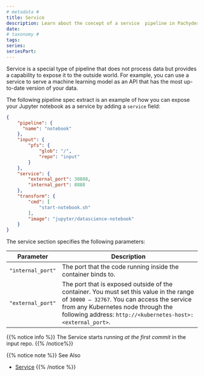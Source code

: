 ```yaml
---
# metadata # 
title: Service
description: Learn about the concept of a service  pipeline in Pachyderm. 
date: 
# taxonomy #
tags: 
series:
seriesPart:
--- 
```


Service is a special type of pipeline that does not process data but provides
a capability to expose it to the outside world. For example, you can use
a service to serve a machine learning model as an API that has the most
up-to-date version of your data.

The following pipeline spec extract is an example of how you can expose your
Jupyter notebook as a service by adding a `service` field:

```json
{
    "pipeline": {
      "name": "notebook"
    },
    "input": {
        "pfs": {
            "glob": "/",
            "repo": "input"
        }
    },
    "service": {
        "external_port": 30888,
        "internal_port": 8888
    },
    "transform": {
        "cmd": [
            "start-notebook.sh"
        ],
        "image": "jupyter/datascience-notebook"
    }
}
```

The service section specifies the following parameters:

| Parameter         | Description   |
| ----------------- | ------------- |
| `"internal_port"` | The port that the code running inside the container binds to. |
| `"external_port"` | The port that is exposed outside of the container. You must set this value in the range of `30000 — 32767`. You can access the service from any Kubernetes node through the following address: `http://<kubernetes-host>:<external_port>`. |

{{% notice info %}}
The Service starts running *at the first commit* in the input repo.
{{% /notice%}}

{{% notice note %}}
See Also  
- [Service](../../../../reference/pipeline-spec/#service-optional)
{{% /notice %}}